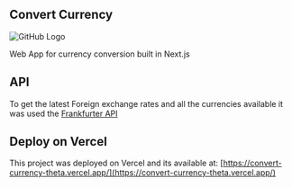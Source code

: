 ## Convert Currency
 ![GitHub Logo](/images/github-logo.png)
 
 Web App for currency conversion built in Next.js 
  
## API

To get the latest Foreign exchange rates and all the currencies available it was used the [Frankfurter API](https://www.frankfurter.app/)

## Deploy on Vercel

This project was deployed on Vercel and its available at: [https://convert-currency-theta.vercel.app/](https://convert-currency-theta.vercel.app/)
